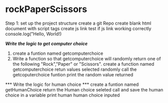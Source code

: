 # rockPaperScissors

Step 1:
 set up the project structure
  create a git Repo
  create blank html document with script tags
  create js link 
  test if js link working correctly 
   console.log("Hello, World!) 


***Write the logic to get computer choice***
   1. create a funtion named getcomputerchoice
   2. Write a function so that getcomputerchoice will randomly return one of the following "Rock","Paper" or "Scissors".
            create a function named getcomputerchoice
            retun values selected randomly
            call the getcoputerchoice funtion 
            print the random value returned 
   


*** Write the logic for human choice ***
   create a funtion named getHumanChoice
   return the Human choice seleted 
   call and save the human choice in a variable
   print human human choice inputed 
